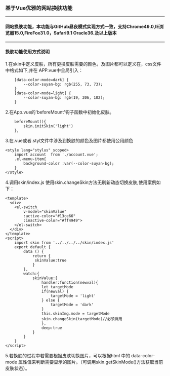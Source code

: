 ### 基于Vue优雅的网站换肤功能
---
#### 网站换肤功能，本功能与GitHub昼夜模式实现方式一致，支持Chrome49.0,IE浏览器15.0,FireFox31.0，Safari9.1 Oracle36.及以上版本
---
#### 换肤功能使用方式说明

 1.在skin中定义皮肤，所有更换皮肤需要的颜色，及图片都可以定义在，css文件中格式如下,并在 APP.vue中全局引入：
``` 
    [data-color-mode=dark] {
        --color-suyan-bg: rgb(255, 73, 73);
    }
    [data-color-mode=light] {
        --color-suyan-bg: rgb(19, 206, 102);
    }
```
2.在App.vue的'beforeMount'钩子函数中初始化皮肤。

```
    beforeMount(){
        skin.initSkin('light')
    },

```

3.在.vue或者.styl文件中涉及到换肤的颜色及图片都使用公用颜色
```
<style lang="stylus" scoped>
    import account  from './account.vue';
    .el-menu-item{
        background-color :var(--color-suyan-bg);
    }
</style>
```
4.调用skin/index.js 使用skin.changeSkin方法无刷新动态切换皮肤,使用案例如下：
```
<template>
  <div>
    <el-switch
        v-model="skinValue"
        :active-color="#13ce66"
        :inactive-color="#ff4949">
    </el-switch>
  </div>
</template>
<script>
    import skin from '../../../../skin/index.js'
    export default {
        data () {
            return {
             skinValue:true
            }
        },
        watch:{
            skinValue:{
                handler:function(newval){
                let targetMode
                if(newval) {
                    targetMode = 'light'
                } else {
                    targetMode = 'dark'
                }
                this.skinImg.mode = targetMode
                skin.changeSkin(targetMode)//必须调用
                },
                deep:true
            }
        }    
    } 
</script>
```
5.若换肤的过程中若需要根据皮肤切换图片，可以根据html 中的 data-color-mode 属性值来判断需要显示的图片。（可调用skin.getSkinMode()方法获取当前皮肤状态）。
